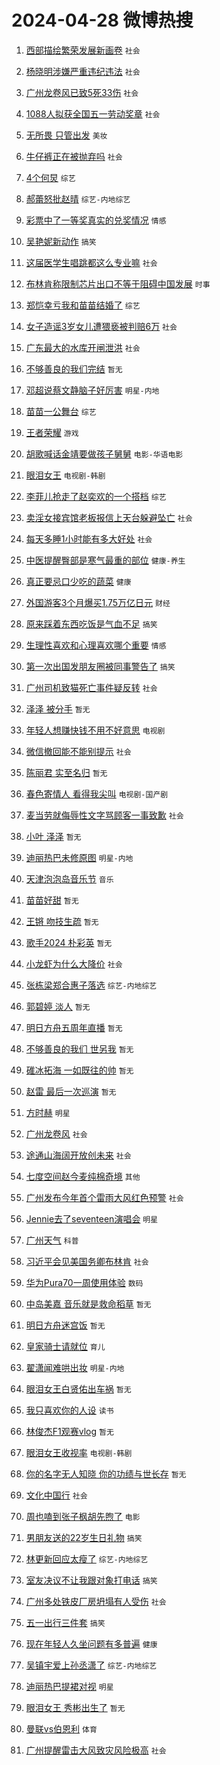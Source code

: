 # 2024-04-28 微博热搜 
1. [西部描绘繁荣发展新画卷](https://m.weibo.cn/search?containerid=100103type%3D1%26t%3D10%26q%3D%23%E8%A5%BF%E9%83%A8%E6%8F%8F%E7%BB%98%E7%B9%81%E8%8D%A3%E5%8F%91%E5%B1%95%E6%96%B0%E7%94%BB%E5%8D%B7%23&stream_entry_id=51&isnewpage=1&extparam=seat%3D1%26stream_entry_id%3D51%26c_type%3D51%26dgr%3D0%26pos%3D0%26cate%3D10103%26q%3D%2523%25E8%25A5%25BF%25E9%2583%25A8%25E6%258F%258F%25E7%25BB%2598%25E7%25B9%2581%25E8%258D%25A3%25E5%258F%2591%25E5%25B1%2595%25E6%2596%25B0%25E7%2594%25BB%25E5%258D%25B7%2523%26filter_type%3Drealtimehot%26display_time%3D1714255526%26pre_seqid%3D1714255526803016310225) `社会` 

2. [杨晓明涉嫌严重违纪违法](https://m.weibo.cn/search?containerid=100103type%3D1%26t%3D10%26q%3D%23%E6%9D%A8%E6%99%93%E6%98%8E%E6%B6%89%E5%AB%8C%E4%B8%A5%E9%87%8D%E8%BF%9D%E7%BA%AA%E8%BF%9D%E6%B3%95%23&stream_entry_id=31&isnewpage=1&extparam=seat%3D1%26stream_entry_id%3D31%26lcate%3D5001%26realpos%3D1%26filter_type%3Drealtimehot%26dgr%3D0%26c_type%3D31%26flag%3D2%26pos%3D0%26cate%3D5001%26q%3D%2523%25E6%259D%25A8%25E6%2599%2593%25E6%2598%258E%25E6%25B6%2589%25E5%25AB%258C%25E4%25B8%25A5%25E9%2587%258D%25E8%25BF%259D%25E7%25BA%25AA%25E8%25BF%259D%25E6%25B3%2595%2523%26band_rank%3D1%26display_time%3D1714255526%26pre_seqid%3D1714255526803016310225) `社会` 

3. [广州龙卷风已致5死33伤](https://m.weibo.cn/search?containerid=100103type%3D1%26t%3D10%26q%3D%23%E5%B9%BF%E5%B7%9E%E9%BE%99%E5%8D%B7%E9%A3%8E%E5%B7%B2%E8%87%B45%E6%AD%BB33%E4%BC%A4%23&stream_entry_id=31&isnewpage=1&extparam=seat%3D1%26stream_entry_id%3D31%26lcate%3D5001%26realpos%3D2%26filter_type%3Drealtimehot%26dgr%3D0%26c_type%3D31%26flag%3D2%26pos%3D1%26cate%3D5001%26q%3D%2523%25E5%25B9%25BF%25E5%25B7%259E%25E9%25BE%2599%25E5%258D%25B7%25E9%25A3%258E%25E5%25B7%25B2%25E8%2587%25B45%25E6%25AD%25BB33%25E4%25BC%25A4%2523%26band_rank%3D2%26display_time%3D1714255526%26pre_seqid%3D1714255526803016310225) `社会` 

4. [1088人拟获全国五一劳动奖章](https://m.weibo.cn/search?containerid=100103type%3D1%26t%3D10%26q%3D%231088%E4%BA%BA%E6%8B%9F%E8%8E%B7%E5%85%A8%E5%9B%BD%E4%BA%94%E4%B8%80%E5%8A%B3%E5%8A%A8%E5%A5%96%E7%AB%A0%23&stream_entry_id=31&isnewpage=1&extparam=seat%3D1%26stream_entry_id%3D31%26lcate%3D5001%26realpos%3D3%26filter_type%3Drealtimehot%26dgr%3D0%26c_type%3D31%26flag%3D0%26pos%3D2%26cate%3D5001%26q%3D%25231088%25E4%25BA%25BA%25E6%258B%259F%25E8%258E%25B7%25E5%2585%25A8%25E5%259B%25BD%25E4%25BA%2594%25E4%25B8%2580%25E5%258A%25B3%25E5%258A%25A8%25E5%25A5%2596%25E7%25AB%25A0%2523%26band_rank%3D3%26display_time%3D1714255526%26pre_seqid%3D1714255526803016310225) `社会` 

5. [无所畏 只管出发](https://m.weibo.cn/search?containerid=100103type%3D1%26t%3D10%26q%3D%23%E6%97%A0%E6%89%80%E7%95%8F+%E5%8F%AA%E7%AE%A1%E5%87%BA%E5%8F%91%23&stream_entry_id=31&isnewpage=1&extparam=seat%3D1%26stream_entry_id%3D31%26lcate%3D5001%26dgr%3D0%26band_rank%3D4%26filter_type%3Drealtimehot%26c_type%3D31%26is_ad_pos%3D1%26cate%3D5001%26pos%3D3%26topic_ad%3D1%26q%3D%2523%25E6%2597%25A0%25E6%2589%2580%25E7%2595%258F%2520%25E5%258F%25AA%25E7%25AE%25A1%25E5%2587%25BA%25E5%258F%2591%2523%26adid%3D234630%26display_time%3D1714255526%26pre_seqid%3D1714255526803016310225) `美妆` 

6. [牛仔裤正在被抛弃吗](https://m.weibo.cn/search?containerid=100103type%3D1%26t%3D10%26q%3D%23%E7%89%9B%E4%BB%94%E8%A3%A4%E6%AD%A3%E5%9C%A8%E8%A2%AB%E6%8A%9B%E5%BC%83%E5%90%97%23&stream_entry_id=31&isnewpage=1&extparam=seat%3D1%26stream_entry_id%3D31%26lcate%3D5001%26realpos%3D4%26filter_type%3Drealtimehot%26dgr%3D0%26c_type%3D31%26flag%3D2%26pos%3D4%26cate%3D5001%26q%3D%2523%25E7%2589%259B%25E4%25BB%2594%25E8%25A3%25A4%25E6%25AD%25A3%25E5%259C%25A8%25E8%25A2%25AB%25E6%258A%259B%25E5%25BC%2583%25E5%2590%2597%2523%26band_rank%3D4%26display_time%3D1714255526%26pre_seqid%3D1714255526803016310225) `社会` 

7. [4个何炅](https://m.weibo.cn/search?containerid=100103type%3D1%26t%3D10%26q%3D%234%E4%B8%AA%E4%BD%95%E7%82%85%23&stream_entry_id=31&isnewpage=1&extparam=seat%3D1%26stream_entry_id%3D31%26lcate%3D5001%26realpos%3D5%26filter_type%3Drealtimehot%26dgr%3D0%26c_type%3D31%26flag%3D2%26pos%3D5%26cate%3D5001%26q%3D%25234%25E4%25B8%25AA%25E4%25BD%2595%25E7%2582%2585%2523%26band_rank%3D5%26display_time%3D1714255526%26pre_seqid%3D1714255526803016310225) `综艺` 

8. [郝蕾怒批赵晴](https://m.weibo.cn/search?containerid=100103type%3D1%26t%3D10%26q%3D%E9%83%9D%E8%95%BE%E6%80%92%E6%89%B9%E8%B5%B5%E6%99%B4&stream_entry_id=31&isnewpage=1&extparam=seat%3D1%26stream_entry_id%3D31%26lcate%3D5001%26realpos%3D6%26filter_type%3Drealtimehot%26dgr%3D0%26c_type%3D31%26flag%3D2%26pos%3D6%26cate%3D5001%26q%3D%25E9%2583%259D%25E8%2595%25BE%25E6%2580%2592%25E6%2589%25B9%25E8%25B5%25B5%25E6%2599%25B4%26band_rank%3D6%26display_time%3D1714255526%26pre_seqid%3D1714255526803016310225) `综艺-内地综艺` 

9. [彩票中了一等奖真实的兑奖情况](https://m.weibo.cn/search?containerid=100103type%3D1%26t%3D10%26q%3D%23%E5%BD%A9%E7%A5%A8%E4%B8%AD%E4%BA%86%E4%B8%80%E7%AD%89%E5%A5%96%E7%9C%9F%E5%AE%9E%E7%9A%84%E5%85%91%E5%A5%96%E6%83%85%E5%86%B5%23&stream_entry_id=31&isnewpage=1&extparam=seat%3D1%26stream_entry_id%3D31%26lcate%3D5001%26realpos%3D7%26filter_type%3Drealtimehot%26dgr%3D0%26c_type%3D31%26flag%3D16%26pos%3D7%26cate%3D5001%26q%3D%2523%25E5%25BD%25A9%25E7%25A5%25A8%25E4%25B8%25AD%25E4%25BA%2586%25E4%25B8%2580%25E7%25AD%2589%25E5%25A5%2596%25E7%259C%259F%25E5%25AE%259E%25E7%259A%2584%25E5%2585%2591%25E5%25A5%2596%25E6%2583%2585%25E5%2586%25B5%2523%26band_rank%3D7%26display_time%3D1714255526%26pre_seqid%3D1714255526803016310225) `情感` 

10. [吴艳妮新动作](https://m.weibo.cn/search?containerid=100103type%3D1%26t%3D10%26q%3D%E5%90%B4%E8%89%B3%E5%A6%AE%E6%96%B0%E5%8A%A8%E4%BD%9C&stream_entry_id=31&isnewpage=1&extparam=seat%3D1%26stream_entry_id%3D31%26lcate%3D5001%26realpos%3D8%26filter_type%3Drealtimehot%26dgr%3D0%26c_type%3D31%26flag%3D0%26pos%3D8%26cate%3D5001%26q%3D%25E5%2590%25B4%25E8%2589%25B3%25E5%25A6%25AE%25E6%2596%25B0%25E5%258A%25A8%25E4%25BD%259C%26band_rank%3D8%26display_time%3D1714255526%26pre_seqid%3D1714255526803016310225) `搞笑` 

11. [这届医学生唱跳都这么专业嘛](https://m.weibo.cn/search?containerid=100103type%3D1%26t%3D10%26q%3D%23%E8%BF%99%E5%B1%8A%E5%8C%BB%E5%AD%A6%E7%94%9F%E5%94%B1%E8%B7%B3%E9%83%BD%E8%BF%99%E4%B9%88%E4%B8%93%E4%B8%9A%E5%98%9B%23&stream_entry_id=31&isnewpage=1&extparam=seat%3D1%26stream_entry_id%3D31%26lcate%3D5001%26realpos%3D9%26filter_type%3Drealtimehot%26dgr%3D0%26c_type%3D31%26flag%3D32768%26pos%3D9%26cate%3D5001%26q%3D%2523%25E8%25BF%2599%25E5%25B1%258A%25E5%258C%25BB%25E5%25AD%25A6%25E7%2594%259F%25E5%2594%25B1%25E8%25B7%25B3%25E9%2583%25BD%25E8%25BF%2599%25E4%25B9%2588%25E4%25B8%2593%25E4%25B8%259A%25E5%2598%259B%2523%26band_rank%3D9%26display_time%3D1714255526%26pre_seqid%3D1714255526803016310225) `社会` 

12. [布林肯称限制芯片出口不等于阻碍中国发展](https://m.weibo.cn/search?containerid=100103type%3D1%26t%3D10%26q%3D%23%E5%B8%83%E6%9E%97%E8%82%AF%E7%A7%B0%E9%99%90%E5%88%B6%E8%8A%AF%E7%89%87%E5%87%BA%E5%8F%A3%E4%B8%8D%E7%AD%89%E4%BA%8E%E9%98%BB%E7%A2%8D%E4%B8%AD%E5%9B%BD%E5%8F%91%E5%B1%95%23&stream_entry_id=31&isnewpage=1&extparam=seat%3D1%26stream_entry_id%3D31%26lcate%3D5001%26realpos%3D10%26filter_type%3Drealtimehot%26dgr%3D0%26c_type%3D31%26flag%3D0%26pos%3D10%26cate%3D5001%26q%3D%2523%25E5%25B8%2583%25E6%259E%2597%25E8%2582%25AF%25E7%25A7%25B0%25E9%2599%2590%25E5%2588%25B6%25E8%258A%25AF%25E7%2589%2587%25E5%2587%25BA%25E5%258F%25A3%25E4%25B8%258D%25E7%25AD%2589%25E4%25BA%258E%25E9%2598%25BB%25E7%25A2%258D%25E4%25B8%25AD%25E5%259B%25BD%25E5%258F%2591%25E5%25B1%2595%2523%26band_rank%3D10%26display_time%3D1714255526%26pre_seqid%3D1714255526803016310225) `时事` 

13. [郑恺幸亏我和苗苗结婚了](https://m.weibo.cn/search?containerid=100103type%3D1%26t%3D10%26q%3D%E9%83%91%E6%81%BA%E5%B9%B8%E4%BA%8F%E6%88%91%E5%92%8C%E8%8B%97%E8%8B%97%E7%BB%93%E5%A9%9A%E4%BA%86&stream_entry_id=31&isnewpage=1&extparam=seat%3D1%26stream_entry_id%3D31%26lcate%3D5001%26realpos%3D11%26filter_type%3Drealtimehot%26dgr%3D0%26c_type%3D31%26flag%3D2%26pos%3D11%26cate%3D5001%26q%3D%25E9%2583%2591%25E6%2581%25BA%25E5%25B9%25B8%25E4%25BA%258F%25E6%2588%2591%25E5%2592%258C%25E8%258B%2597%25E8%258B%2597%25E7%25BB%2593%25E5%25A9%259A%25E4%25BA%2586%26band_rank%3D11%26display_time%3D1714255526%26pre_seqid%3D1714255526803016310225) `综艺` 

14. [女子造谣3岁女儿遭猥亵被判赔6万](https://m.weibo.cn/search?containerid=100103type%3D1%26t%3D10%26q%3D%23%E5%A5%B3%E5%AD%90%E9%80%A0%E8%B0%A33%E5%B2%81%E5%A5%B3%E5%84%BF%E9%81%AD%E7%8C%A5%E4%BA%B5%E8%A2%AB%E5%88%A4%E8%B5%946%E4%B8%87%23&stream_entry_id=31&isnewpage=1&extparam=seat%3D1%26stream_entry_id%3D31%26lcate%3D5001%26realpos%3D12%26filter_type%3Drealtimehot%26dgr%3D0%26c_type%3D31%26flag%3D0%26pos%3D12%26cate%3D5001%26q%3D%2523%25E5%25A5%25B3%25E5%25AD%2590%25E9%2580%25A0%25E8%25B0%25A33%25E5%25B2%2581%25E5%25A5%25B3%25E5%2584%25BF%25E9%2581%25AD%25E7%258C%25A5%25E4%25BA%25B5%25E8%25A2%25AB%25E5%2588%25A4%25E8%25B5%25946%25E4%25B8%2587%2523%26band_rank%3D12%26display_time%3D1714255526%26pre_seqid%3D1714255526803016310225) `社会` 

15. [广东最大的水库开闸泄洪](https://m.weibo.cn/search?containerid=100103type%3D1%26t%3D10%26q%3D%23%E5%B9%BF%E4%B8%9C%E6%9C%80%E5%A4%A7%E7%9A%84%E6%B0%B4%E5%BA%93%E5%BC%80%E9%97%B8%E6%B3%84%E6%B4%AA%23&stream_entry_id=31&isnewpage=1&extparam=seat%3D1%26stream_entry_id%3D31%26lcate%3D5001%26realpos%3D13%26filter_type%3Drealtimehot%26dgr%3D0%26c_type%3D31%26flag%3D0%26pos%3D13%26cate%3D5001%26q%3D%2523%25E5%25B9%25BF%25E4%25B8%259C%25E6%259C%2580%25E5%25A4%25A7%25E7%259A%2584%25E6%25B0%25B4%25E5%25BA%2593%25E5%25BC%2580%25E9%2597%25B8%25E6%25B3%2584%25E6%25B4%25AA%2523%26band_rank%3D13%26display_time%3D1714255526%26pre_seqid%3D1714255526803016310225) `社会` 

16. [不够善良的我们完结](https://m.weibo.cn/search?containerid=100103type%3D1%26t%3D10%26q%3D%23%E4%B8%8D%E5%A4%9F%E5%96%84%E8%89%AF%E7%9A%84%E6%88%91%E4%BB%AC%E5%AE%8C%E7%BB%93%23&stream_entry_id=31&isnewpage=1&extparam=seat%3D1%26stream_entry_id%3D31%26lcate%3D5001%26realpos%3D14%26filter_type%3Drealtimehot%26dgr%3D0%26c_type%3D31%26flag%3D0%26pos%3D14%26cate%3D5001%26q%3D%2523%25E4%25B8%258D%25E5%25A4%259F%25E5%2596%2584%25E8%2589%25AF%25E7%259A%2584%25E6%2588%2591%25E4%25BB%25AC%25E5%25AE%258C%25E7%25BB%2593%2523%26band_rank%3D14%26display_time%3D1714255526%26pre_seqid%3D1714255526803016310225) `暂无` 

17. [邓超说蔡文静脑子好厉害](https://m.weibo.cn/search?containerid=100103type%3D1%26t%3D10%26q%3D%23%E9%82%93%E8%B6%85%E8%AF%B4%E8%94%A1%E6%96%87%E9%9D%99%E8%84%91%E5%AD%90%E5%A5%BD%E5%8E%89%E5%AE%B3%23&stream_entry_id=31&isnewpage=1&extparam=seat%3D1%26stream_entry_id%3D31%26lcate%3D5001%26realpos%3D15%26filter_type%3Drealtimehot%26dgr%3D0%26c_type%3D31%26flag%3D2%26pos%3D15%26cate%3D5001%26q%3D%2523%25E9%2582%2593%25E8%25B6%2585%25E8%25AF%25B4%25E8%2594%25A1%25E6%2596%2587%25E9%259D%2599%25E8%2584%2591%25E5%25AD%2590%25E5%25A5%25BD%25E5%258E%2589%25E5%25AE%25B3%2523%26band_rank%3D15%26display_time%3D1714255526%26pre_seqid%3D1714255526803016310225) `明星-内地` 

18. [苗苗一公舞台](https://m.weibo.cn/search?containerid=100103type%3D1%26t%3D10%26q%3D%23%E8%8B%97%E8%8B%97%E4%B8%80%E5%85%AC%E8%88%9E%E5%8F%B0%23&stream_entry_id=31&isnewpage=1&extparam=seat%3D1%26stream_entry_id%3D31%26lcate%3D5001%26realpos%3D16%26filter_type%3Drealtimehot%26dgr%3D0%26c_type%3D31%26flag%3D0%26pos%3D16%26cate%3D5001%26q%3D%2523%25E8%258B%2597%25E8%258B%2597%25E4%25B8%2580%25E5%2585%25AC%25E8%2588%259E%25E5%258F%25B0%2523%26band_rank%3D16%26display_time%3D1714255526%26pre_seqid%3D1714255526803016310225) `综艺` 

19. [王者荣耀](https://m.weibo.cn/search?containerid=100103type%3D1%26t%3D10%26q%3D%E7%8E%8B%E8%80%85%E8%8D%A3%E8%80%80&stream_entry_id=31&isnewpage=1&extparam=seat%3D1%26stream_entry_id%3D31%26lcate%3D5001%26realpos%3D17%26filter_type%3Drealtimehot%26dgr%3D0%26c_type%3D31%26flag%3D0%26pos%3D17%26cate%3D5001%26q%3D%25E7%258E%258B%25E8%2580%2585%25E8%258D%25A3%25E8%2580%2580%26band_rank%3D17%26display_time%3D1714255526%26pre_seqid%3D1714255526803016310225) `游戏` 

20. [胡歌喊话金靖要做孩子舅舅](https://m.weibo.cn/search?containerid=100103type%3D1%26t%3D10%26q%3D%23%E8%83%A1%E6%AD%8C%E5%96%8A%E8%AF%9D%E9%87%91%E9%9D%96%E8%A6%81%E5%81%9A%E5%AD%A9%E5%AD%90%E8%88%85%E8%88%85%23&stream_entry_id=31&isnewpage=1&extparam=seat%3D1%26stream_entry_id%3D31%26lcate%3D5001%26realpos%3D18%26filter_type%3Drealtimehot%26dgr%3D0%26c_type%3D31%26flag%3D2%26pos%3D18%26cate%3D5001%26q%3D%2523%25E8%2583%25A1%25E6%25AD%258C%25E5%2596%258A%25E8%25AF%259D%25E9%2587%2591%25E9%259D%2596%25E8%25A6%2581%25E5%2581%259A%25E5%25AD%25A9%25E5%25AD%2590%25E8%2588%2585%25E8%2588%2585%2523%26band_rank%3D18%26display_time%3D1714255526%26pre_seqid%3D1714255526803016310225) `电影-华语电影` 

21. [眼泪女王](https://m.weibo.cn/search?containerid=100103type%3D1%26t%3D10%26q%3D%E7%9C%BC%E6%B3%AA%E5%A5%B3%E7%8E%8B&stream_entry_id=31&isnewpage=1&extparam=seat%3D1%26stream_entry_id%3D31%26lcate%3D5001%26realpos%3D19%26filter_type%3Drealtimehot%26dgr%3D0%26c_type%3D31%26flag%3D0%26pos%3D19%26cate%3D5001%26q%3D%25E7%259C%25BC%25E6%25B3%25AA%25E5%25A5%25B3%25E7%258E%258B%26band_rank%3D19%26display_time%3D1714255526%26pre_seqid%3D1714255526803016310225) `电视剧-韩剧` 

22. [李菲儿抢走了赵奕欢的一个搭档](https://m.weibo.cn/search?containerid=100103type%3D1%26t%3D10%26q%3D%23%E6%9D%8E%E8%8F%B2%E5%84%BF%E6%8A%A2%E8%B5%B0%E4%BA%86%E8%B5%B5%E5%A5%95%E6%AC%A2%E7%9A%84%E4%B8%80%E4%B8%AA%E6%90%AD%E6%A1%A3%23&stream_entry_id=31&isnewpage=1&extparam=seat%3D1%26stream_entry_id%3D31%26lcate%3D5001%26realpos%3D20%26filter_type%3Drealtimehot%26dgr%3D0%26c_type%3D31%26flag%3D0%26pos%3D20%26cate%3D5001%26q%3D%2523%25E6%259D%258E%25E8%258F%25B2%25E5%2584%25BF%25E6%258A%25A2%25E8%25B5%25B0%25E4%25BA%2586%25E8%25B5%25B5%25E5%25A5%2595%25E6%25AC%25A2%25E7%259A%2584%25E4%25B8%2580%25E4%25B8%25AA%25E6%2590%25AD%25E6%25A1%25A3%2523%26band_rank%3D20%26display_time%3D1714255526%26pre_seqid%3D1714255526803016310225) `综艺` 

23. [卖淫女接宾馆老板报信上天台躲避坠亡](https://m.weibo.cn/search?containerid=100103type%3D1%26t%3D10%26q%3D%23%E5%8D%96%E6%B7%AB%E5%A5%B3%E6%8E%A5%E5%AE%BE%E9%A6%86%E8%80%81%E6%9D%BF%E6%8A%A5%E4%BF%A1%E4%B8%8A%E5%A4%A9%E5%8F%B0%E8%BA%B2%E9%81%BF%E5%9D%A0%E4%BA%A1%23&stream_entry_id=31&isnewpage=1&extparam=seat%3D1%26stream_entry_id%3D31%26lcate%3D5001%26realpos%3D21%26filter_type%3Drealtimehot%26dgr%3D0%26c_type%3D31%26flag%3D0%26pos%3D21%26cate%3D5001%26q%3D%2523%25E5%258D%2596%25E6%25B7%25AB%25E5%25A5%25B3%25E6%258E%25A5%25E5%25AE%25BE%25E9%25A6%2586%25E8%2580%2581%25E6%259D%25BF%25E6%258A%25A5%25E4%25BF%25A1%25E4%25B8%258A%25E5%25A4%25A9%25E5%258F%25B0%25E8%25BA%25B2%25E9%2581%25BF%25E5%259D%25A0%25E4%25BA%25A1%2523%26band_rank%3D21%26display_time%3D1714255526%26pre_seqid%3D1714255526803016310225) `社会` 

24. [每天多睡1小时能有多大好处](https://m.weibo.cn/search?containerid=100103type%3D1%26t%3D10%26q%3D%23%E6%AF%8F%E5%A4%A9%E5%A4%9A%E7%9D%A11%E5%B0%8F%E6%97%B6%E8%83%BD%E6%9C%89%E5%A4%9A%E5%A4%A7%E5%A5%BD%E5%A4%84%23&stream_entry_id=31&isnewpage=1&extparam=seat%3D1%26stream_entry_id%3D31%26lcate%3D5001%26realpos%3D22%26filter_type%3Drealtimehot%26dgr%3D0%26c_type%3D31%26flag%3D0%26pos%3D22%26cate%3D5001%26q%3D%2523%25E6%25AF%258F%25E5%25A4%25A9%25E5%25A4%259A%25E7%259D%25A11%25E5%25B0%258F%25E6%2597%25B6%25E8%2583%25BD%25E6%259C%2589%25E5%25A4%259A%25E5%25A4%25A7%25E5%25A5%25BD%25E5%25A4%2584%2523%26band_rank%3D22%26display_time%3D1714255526%26pre_seqid%3D1714255526803016310225) `社会` 

25. [中医提醒臀部是寒气最重的部位](https://m.weibo.cn/search?containerid=100103type%3D1%26t%3D10%26q%3D%23%E4%B8%AD%E5%8C%BB%E6%8F%90%E9%86%92%E8%87%80%E9%83%A8%E6%98%AF%E5%AF%92%E6%B0%94%E6%9C%80%E9%87%8D%E7%9A%84%E9%83%A8%E4%BD%8D%23&stream_entry_id=31&isnewpage=1&extparam=seat%3D1%26stream_entry_id%3D31%26lcate%3D5001%26realpos%3D23%26filter_type%3Drealtimehot%26dgr%3D0%26c_type%3D31%26flag%3D0%26pos%3D23%26cate%3D5001%26q%3D%2523%25E4%25B8%25AD%25E5%258C%25BB%25E6%258F%2590%25E9%2586%2592%25E8%2587%2580%25E9%2583%25A8%25E6%2598%25AF%25E5%25AF%2592%25E6%25B0%2594%25E6%259C%2580%25E9%2587%258D%25E7%259A%2584%25E9%2583%25A8%25E4%25BD%258D%2523%26band_rank%3D23%26display_time%3D1714255526%26pre_seqid%3D1714255526803016310225) `健康-养生` 

26. [真正要忌口少吃的蔬菜](https://m.weibo.cn/search?containerid=100103type%3D1%26t%3D10%26q%3D%23%E7%9C%9F%E6%AD%A3%E8%A6%81%E5%BF%8C%E5%8F%A3%E5%B0%91%E5%90%83%E7%9A%84%E8%94%AC%E8%8F%9C%23&stream_entry_id=31&isnewpage=1&extparam=seat%3D1%26stream_entry_id%3D31%26lcate%3D5001%26realpos%3D24%26filter_type%3Drealtimehot%26dgr%3D0%26c_type%3D31%26flag%3D0%26pos%3D24%26cate%3D5001%26q%3D%2523%25E7%259C%259F%25E6%25AD%25A3%25E8%25A6%2581%25E5%25BF%258C%25E5%258F%25A3%25E5%25B0%2591%25E5%2590%2583%25E7%259A%2584%25E8%2594%25AC%25E8%258F%259C%2523%26band_rank%3D24%26display_time%3D1714255526%26pre_seqid%3D1714255526803016310225) `健康` 

27. [外国游客3个月爆买1.75万亿日元](https://m.weibo.cn/search?containerid=100103type%3D1%26t%3D10%26q%3D%23%E5%A4%96%E5%9B%BD%E6%B8%B8%E5%AE%A23%E4%B8%AA%E6%9C%88%E7%88%86%E4%B9%B01.75%E4%B8%87%E4%BA%BF%E6%97%A5%E5%85%83%23&stream_entry_id=31&isnewpage=1&extparam=seat%3D1%26stream_entry_id%3D31%26lcate%3D5001%26realpos%3D25%26filter_type%3Drealtimehot%26dgr%3D0%26c_type%3D31%26flag%3D1%26pos%3D25%26cate%3D5001%26q%3D%2523%25E5%25A4%2596%25E5%259B%25BD%25E6%25B8%25B8%25E5%25AE%25A23%25E4%25B8%25AA%25E6%259C%2588%25E7%2588%2586%25E4%25B9%25B01.75%25E4%25B8%2587%25E4%25BA%25BF%25E6%2597%25A5%25E5%2585%2583%2523%26band_rank%3D25%26display_time%3D1714255526%26pre_seqid%3D1714255526803016310225) `财经` 

28. [原来踩着东西吃饭是气血不足](https://m.weibo.cn/search?containerid=100103type%3D1%26t%3D10%26q%3D%23%E5%8E%9F%E6%9D%A5%E8%B8%A9%E7%9D%80%E4%B8%9C%E8%A5%BF%E5%90%83%E9%A5%AD%E6%98%AF%E6%B0%94%E8%A1%80%E4%B8%8D%E8%B6%B3%23&stream_entry_id=31&isnewpage=1&extparam=seat%3D1%26stream_entry_id%3D31%26lcate%3D5001%26realpos%3D26%26filter_type%3Drealtimehot%26dgr%3D0%26c_type%3D31%26flag%3D0%26pos%3D26%26cate%3D5001%26q%3D%2523%25E5%258E%259F%25E6%259D%25A5%25E8%25B8%25A9%25E7%259D%2580%25E4%25B8%259C%25E8%25A5%25BF%25E5%2590%2583%25E9%25A5%25AD%25E6%2598%25AF%25E6%25B0%2594%25E8%25A1%2580%25E4%25B8%258D%25E8%25B6%25B3%2523%26band_rank%3D26%26display_time%3D1714255526%26pre_seqid%3D1714255526803016310225) `搞笑` 

29. [生理性喜欢和心理喜欢哪个重要](https://m.weibo.cn/search?containerid=100103type%3D1%26t%3D10%26q%3D%23%E7%94%9F%E7%90%86%E6%80%A7%E5%96%9C%E6%AC%A2%E5%92%8C%E5%BF%83%E7%90%86%E5%96%9C%E6%AC%A2%E5%93%AA%E4%B8%AA%E9%87%8D%E8%A6%81%23&stream_entry_id=31&isnewpage=1&extparam=seat%3D1%26stream_entry_id%3D31%26lcate%3D5001%26realpos%3D27%26filter_type%3Drealtimehot%26dgr%3D0%26c_type%3D31%26flag%3D0%26pos%3D27%26cate%3D5001%26q%3D%2523%25E7%2594%259F%25E7%2590%2586%25E6%2580%25A7%25E5%2596%259C%25E6%25AC%25A2%25E5%2592%258C%25E5%25BF%2583%25E7%2590%2586%25E5%2596%259C%25E6%25AC%25A2%25E5%2593%25AA%25E4%25B8%25AA%25E9%2587%258D%25E8%25A6%2581%2523%26band_rank%3D27%26display_time%3D1714255526%26pre_seqid%3D1714255526803016310225) `情感` 

30. [第一次出国发朋友圈被同事警告了](https://m.weibo.cn/search?containerid=100103type%3D1%26t%3D10%26q%3D%23%E7%AC%AC%E4%B8%80%E6%AC%A1%E5%87%BA%E5%9B%BD%E5%8F%91%E6%9C%8B%E5%8F%8B%E5%9C%88%E8%A2%AB%E5%90%8C%E4%BA%8B%E8%AD%A6%E5%91%8A%E4%BA%86%23&stream_entry_id=31&isnewpage=1&extparam=seat%3D1%26stream_entry_id%3D31%26lcate%3D5001%26realpos%3D28%26filter_type%3Drealtimehot%26dgr%3D0%26c_type%3D31%26flag%3D0%26pos%3D28%26cate%3D5001%26q%3D%2523%25E7%25AC%25AC%25E4%25B8%2580%25E6%25AC%25A1%25E5%2587%25BA%25E5%259B%25BD%25E5%258F%2591%25E6%259C%258B%25E5%258F%258B%25E5%259C%2588%25E8%25A2%25AB%25E5%2590%258C%25E4%25BA%258B%25E8%25AD%25A6%25E5%2591%258A%25E4%25BA%2586%2523%26band_rank%3D28%26display_time%3D1714255526%26pre_seqid%3D1714255526803016310225) `搞笑` 

31. [广州司机致猫死亡事件疑反转](https://m.weibo.cn/search?containerid=100103type%3D1%26t%3D10%26q%3D%23%E5%B9%BF%E5%B7%9E%E5%8F%B8%E6%9C%BA%E8%87%B4%E7%8C%AB%E6%AD%BB%E4%BA%A1%E4%BA%8B%E4%BB%B6%E7%96%91%E5%8F%8D%E8%BD%AC%23&stream_entry_id=31&isnewpage=1&extparam=seat%3D1%26stream_entry_id%3D31%26lcate%3D5001%26realpos%3D29%26filter_type%3Drealtimehot%26dgr%3D0%26c_type%3D31%26flag%3D0%26pos%3D29%26cate%3D5001%26q%3D%2523%25E5%25B9%25BF%25E5%25B7%259E%25E5%258F%25B8%25E6%259C%25BA%25E8%2587%25B4%25E7%258C%25AB%25E6%25AD%25BB%25E4%25BA%25A1%25E4%25BA%258B%25E4%25BB%25B6%25E7%2596%2591%25E5%258F%258D%25E8%25BD%25AC%2523%26band_rank%3D29%26display_time%3D1714255526%26pre_seqid%3D1714255526803016310225) `社会` 

32. [泽泽 被分手](https://m.weibo.cn/search?containerid=100103type%3D1%26t%3D10%26q%3D%E6%B3%BD%E6%B3%BD+%E8%A2%AB%E5%88%86%E6%89%8B&stream_entry_id=31&isnewpage=1&extparam=seat%3D1%26stream_entry_id%3D31%26lcate%3D5001%26realpos%3D30%26filter_type%3Drealtimehot%26dgr%3D0%26c_type%3D31%26flag%3D0%26pos%3D30%26cate%3D5001%26q%3D%25E6%25B3%25BD%25E6%25B3%25BD%2520%25E8%25A2%25AB%25E5%2588%2586%25E6%2589%258B%26band_rank%3D30%26display_time%3D1714255526%26pre_seqid%3D1714255526803016310225) `暂无` 

33. [年轻人想赚快钱不用不好意思](https://m.weibo.cn/search?containerid=100103type%3D1%26t%3D10%26q%3D%23%E5%B9%B4%E8%BD%BB%E4%BA%BA%E6%83%B3%E8%B5%9A%E5%BF%AB%E9%92%B1%E4%B8%8D%E7%94%A8%E4%B8%8D%E5%A5%BD%E6%84%8F%E6%80%9D%23&stream_entry_id=31&isnewpage=1&extparam=seat%3D1%26stream_entry_id%3D31%26lcate%3D5001%26realpos%3D31%26filter_type%3Drealtimehot%26dgr%3D0%26c_type%3D31%26flag%3D1%26pos%3D31%26cate%3D5001%26q%3D%2523%25E5%25B9%25B4%25E8%25BD%25BB%25E4%25BA%25BA%25E6%2583%25B3%25E8%25B5%259A%25E5%25BF%25AB%25E9%2592%25B1%25E4%25B8%258D%25E7%2594%25A8%25E4%25B8%258D%25E5%25A5%25BD%25E6%2584%258F%25E6%2580%259D%2523%26band_rank%3D31%26display_time%3D1714255526%26pre_seqid%3D1714255526803016310225) `电视剧` 

34. [微信撤回能不能别提示](https://m.weibo.cn/search?containerid=100103type%3D1%26t%3D10%26q%3D%23%E5%BE%AE%E4%BF%A1%E6%92%A4%E5%9B%9E%E8%83%BD%E4%B8%8D%E8%83%BD%E5%88%AB%E6%8F%90%E7%A4%BA%23&stream_entry_id=31&isnewpage=1&extparam=seat%3D1%26stream_entry_id%3D31%26lcate%3D5001%26realpos%3D32%26filter_type%3Drealtimehot%26dgr%3D0%26c_type%3D31%26flag%3D0%26pos%3D32%26cate%3D5001%26q%3D%2523%25E5%25BE%25AE%25E4%25BF%25A1%25E6%2592%25A4%25E5%259B%259E%25E8%2583%25BD%25E4%25B8%258D%25E8%2583%25BD%25E5%2588%25AB%25E6%258F%2590%25E7%25A4%25BA%2523%26band_rank%3D32%26display_time%3D1714255526%26pre_seqid%3D1714255526803016310225) `社会` 

35. [陈丽君 实至名归](https://m.weibo.cn/search?containerid=100103type%3D1%26t%3D10%26q%3D%E9%99%88%E4%B8%BD%E5%90%9B+%E5%AE%9E%E8%87%B3%E5%90%8D%E5%BD%92&stream_entry_id=31&isnewpage=1&extparam=seat%3D1%26stream_entry_id%3D31%26lcate%3D5001%26realpos%3D33%26filter_type%3Drealtimehot%26dgr%3D0%26c_type%3D31%26flag%3D0%26pos%3D33%26cate%3D5001%26q%3D%25E9%2599%2588%25E4%25B8%25BD%25E5%2590%259B%2520%25E5%25AE%259E%25E8%2587%25B3%25E5%2590%258D%25E5%25BD%2592%26band_rank%3D33%26display_time%3D1714255526%26pre_seqid%3D1714255526803016310225) `暂无` 

36. [春色寄情人 看得我尖叫](https://m.weibo.cn/search?containerid=100103type%3D1%26t%3D10%26q%3D%E6%98%A5%E8%89%B2%E5%AF%84%E6%83%85%E4%BA%BA+%E7%9C%8B%E5%BE%97%E6%88%91%E5%B0%96%E5%8F%AB&stream_entry_id=31&isnewpage=1&extparam=seat%3D1%26stream_entry_id%3D31%26lcate%3D5001%26realpos%3D34%26filter_type%3Drealtimehot%26dgr%3D0%26c_type%3D31%26flag%3D0%26pos%3D34%26cate%3D5001%26q%3D%25E6%2598%25A5%25E8%2589%25B2%25E5%25AF%2584%25E6%2583%2585%25E4%25BA%25BA%2520%25E7%259C%258B%25E5%25BE%2597%25E6%2588%2591%25E5%25B0%2596%25E5%258F%25AB%26band_rank%3D34%26display_time%3D1714255526%26pre_seqid%3D1714255526803016310225) `电视剧-国产剧` 

37. [麦当劳就侮辱性文字骂顾客一事致歉](https://m.weibo.cn/search?containerid=100103type%3D1%26t%3D10%26q%3D%23%E9%BA%A6%E5%BD%93%E5%8A%B3%E5%B0%B1%E4%BE%AE%E8%BE%B1%E6%80%A7%E6%96%87%E5%AD%97%E9%AA%82%E9%A1%BE%E5%AE%A2%E4%B8%80%E4%BA%8B%E8%87%B4%E6%AD%89%23&stream_entry_id=31&isnewpage=1&extparam=seat%3D1%26stream_entry_id%3D31%26lcate%3D5001%26realpos%3D35%26filter_type%3Drealtimehot%26dgr%3D0%26c_type%3D31%26flag%3D0%26pos%3D35%26cate%3D5001%26q%3D%2523%25E9%25BA%25A6%25E5%25BD%2593%25E5%258A%25B3%25E5%25B0%25B1%25E4%25BE%25AE%25E8%25BE%25B1%25E6%2580%25A7%25E6%2596%2587%25E5%25AD%2597%25E9%25AA%2582%25E9%25A1%25BE%25E5%25AE%25A2%25E4%25B8%2580%25E4%25BA%258B%25E8%2587%25B4%25E6%25AD%2589%2523%26band_rank%3D35%26display_time%3D1714255526%26pre_seqid%3D1714255526803016310225) `社会` 

38. [小叶 泽泽](https://m.weibo.cn/search?containerid=100103type%3D1%26t%3D10%26q%3D%E5%B0%8F%E5%8F%B6+%E6%B3%BD%E6%B3%BD&stream_entry_id=31&isnewpage=1&extparam=seat%3D1%26stream_entry_id%3D31%26lcate%3D5001%26realpos%3D36%26filter_type%3Drealtimehot%26dgr%3D0%26c_type%3D31%26flag%3D0%26pos%3D36%26cate%3D5001%26q%3D%25E5%25B0%258F%25E5%258F%25B6%2520%25E6%25B3%25BD%25E6%25B3%25BD%26band_rank%3D36%26display_time%3D1714255526%26pre_seqid%3D1714255526803016310225) `暂无` 

39. [迪丽热巴未修原图](https://m.weibo.cn/search?containerid=100103type%3D1%26t%3D10%26q%3D%23%E8%BF%AA%E4%B8%BD%E7%83%AD%E5%B7%B4%E6%9C%AA%E4%BF%AE%E5%8E%9F%E5%9B%BE%23&stream_entry_id=31&isnewpage=1&extparam=seat%3D1%26stream_entry_id%3D31%26lcate%3D5001%26realpos%3D37%26filter_type%3Drealtimehot%26dgr%3D0%26c_type%3D31%26flag%3D0%26pos%3D37%26cate%3D5001%26q%3D%2523%25E8%25BF%25AA%25E4%25B8%25BD%25E7%2583%25AD%25E5%25B7%25B4%25E6%259C%25AA%25E4%25BF%25AE%25E5%258E%259F%25E5%259B%25BE%2523%26band_rank%3D37%26display_time%3D1714255526%26pre_seqid%3D1714255526803016310225) `明星-内地` 

40. [天津泡泡岛音乐节](https://m.weibo.cn/search?containerid=100103type%3D1%26t%3D10%26q%3D%E5%A4%A9%E6%B4%A5%E6%B3%A1%E6%B3%A1%E5%B2%9B%E9%9F%B3%E4%B9%90%E8%8A%82&stream_entry_id=31&isnewpage=1&extparam=seat%3D1%26stream_entry_id%3D31%26lcate%3D5001%26realpos%3D38%26filter_type%3Drealtimehot%26dgr%3D0%26c_type%3D31%26flag%3D0%26pos%3D38%26cate%3D5001%26q%3D%25E5%25A4%25A9%25E6%25B4%25A5%25E6%25B3%25A1%25E6%25B3%25A1%25E5%25B2%259B%25E9%259F%25B3%25E4%25B9%2590%25E8%258A%2582%26band_rank%3D38%26display_time%3D1714255526%26pre_seqid%3D1714255526803016310225) `音乐` 

41. [苗苗好甜](https://m.weibo.cn/search?containerid=100103type%3D1%26t%3D10%26q%3D%E8%8B%97%E8%8B%97%E5%A5%BD%E7%94%9C&stream_entry_id=31&isnewpage=1&extparam=seat%3D1%26stream_entry_id%3D31%26lcate%3D5001%26realpos%3D39%26filter_type%3Drealtimehot%26dgr%3D0%26c_type%3D31%26flag%3D0%26pos%3D39%26cate%3D5001%26q%3D%25E8%258B%2597%25E8%258B%2597%25E5%25A5%25BD%25E7%2594%259C%26band_rank%3D39%26display_time%3D1714255526%26pre_seqid%3D1714255526803016310225) `暂无` 

42. [王锵 吻技生疏](https://m.weibo.cn/search?containerid=100103type%3D1%26t%3D10%26q%3D%E7%8E%8B%E9%94%B5+%E5%90%BB%E6%8A%80%E7%94%9F%E7%96%8F&stream_entry_id=31&isnewpage=1&extparam=seat%3D1%26stream_entry_id%3D31%26lcate%3D5001%26realpos%3D40%26filter_type%3Drealtimehot%26dgr%3D0%26c_type%3D31%26flag%3D0%26pos%3D40%26cate%3D5001%26q%3D%25E7%258E%258B%25E9%2594%25B5%2520%25E5%2590%25BB%25E6%258A%2580%25E7%2594%259F%25E7%2596%258F%26band_rank%3D40%26display_time%3D1714255526%26pre_seqid%3D1714255526803016310225) `暂无` 

43. [歌手2024 朴彩英](https://m.weibo.cn/search?containerid=100103type%3D1%26t%3D10%26q%3D%E6%AD%8C%E6%89%8B2024+%E6%9C%B4%E5%BD%A9%E8%8B%B1&stream_entry_id=31&isnewpage=1&extparam=seat%3D1%26stream_entry_id%3D31%26lcate%3D5001%26realpos%3D41%26filter_type%3Drealtimehot%26dgr%3D0%26c_type%3D31%26flag%3D0%26pos%3D41%26cate%3D5001%26q%3D%25E6%25AD%258C%25E6%2589%258B2024%2520%25E6%259C%25B4%25E5%25BD%25A9%25E8%258B%25B1%26band_rank%3D41%26display_time%3D1714255526%26pre_seqid%3D1714255526803016310225) `暂无` 

44. [小龙虾为什么大降价](https://m.weibo.cn/search?containerid=100103type%3D1%26t%3D10%26q%3D%23%E5%B0%8F%E9%BE%99%E8%99%BE%E4%B8%BA%E4%BB%80%E4%B9%88%E5%A4%A7%E9%99%8D%E4%BB%B7%23&stream_entry_id=31&isnewpage=1&extparam=seat%3D1%26stream_entry_id%3D31%26lcate%3D5001%26realpos%3D42%26filter_type%3Drealtimehot%26dgr%3D0%26c_type%3D31%26flag%3D1%26pos%3D42%26cate%3D5001%26q%3D%2523%25E5%25B0%258F%25E9%25BE%2599%25E8%2599%25BE%25E4%25B8%25BA%25E4%25BB%2580%25E4%25B9%2588%25E5%25A4%25A7%25E9%2599%258D%25E4%25BB%25B7%2523%26band_rank%3D42%26display_time%3D1714255526%26pre_seqid%3D1714255526803016310225) `社会` 

45. [张栋梁郑合惠子落选](https://m.weibo.cn/search?containerid=100103type%3D1%26t%3D10%26q%3D%23%E5%BC%A0%E6%A0%8B%E6%A2%81%E9%83%91%E5%90%88%E6%83%A0%E5%AD%90%E8%90%BD%E9%80%89%23&stream_entry_id=31&isnewpage=1&extparam=seat%3D1%26stream_entry_id%3D31%26lcate%3D5001%26realpos%3D43%26filter_type%3Drealtimehot%26dgr%3D0%26c_type%3D31%26flag%3D0%26pos%3D43%26cate%3D5001%26q%3D%2523%25E5%25BC%25A0%25E6%25A0%258B%25E6%25A2%2581%25E9%2583%2591%25E5%2590%2588%25E6%2583%25A0%25E5%25AD%2590%25E8%2590%25BD%25E9%2580%2589%2523%26band_rank%3D43%26display_time%3D1714255526%26pre_seqid%3D1714255526803016310225) `综艺-内地综艺` 

46. [郭碧婷 淡人](https://m.weibo.cn/search?containerid=100103type%3D1%26t%3D10%26q%3D%E9%83%AD%E7%A2%A7%E5%A9%B7+%E6%B7%A1%E4%BA%BA&stream_entry_id=31&isnewpage=1&extparam=seat%3D1%26stream_entry_id%3D31%26lcate%3D5001%26realpos%3D44%26filter_type%3Drealtimehot%26dgr%3D0%26c_type%3D31%26flag%3D0%26pos%3D44%26cate%3D5001%26q%3D%25E9%2583%25AD%25E7%25A2%25A7%25E5%25A9%25B7%2520%25E6%25B7%25A1%25E4%25BA%25BA%26band_rank%3D44%26display_time%3D1714255526%26pre_seqid%3D1714255526803016310225) `暂无` 

47. [明日方舟五周年直播](https://m.weibo.cn/search?containerid=100103type%3D1%26t%3D10%26q%3D%23%E6%98%8E%E6%97%A5%E6%96%B9%E8%88%9F%E4%BA%94%E5%91%A8%E5%B9%B4%E7%9B%B4%E6%92%AD%23&stream_entry_id=31&isnewpage=1&extparam=seat%3D1%26stream_entry_id%3D31%26lcate%3D5001%26realpos%3D45%26filter_type%3Drealtimehot%26dgr%3D0%26c_type%3D31%26flag%3D0%26pos%3D45%26cate%3D5001%26q%3D%2523%25E6%2598%258E%25E6%2597%25A5%25E6%2596%25B9%25E8%2588%259F%25E4%25BA%2594%25E5%2591%25A8%25E5%25B9%25B4%25E7%259B%25B4%25E6%2592%25AD%2523%26band_rank%3D45%26display_time%3D1714255526%26pre_seqid%3D1714255526803016310225) `暂无` 

48. [不够善良的我们 世另我](https://m.weibo.cn/search?containerid=100103type%3D1%26t%3D10%26q%3D%E4%B8%8D%E5%A4%9F%E5%96%84%E8%89%AF%E7%9A%84%E6%88%91%E4%BB%AC+%E4%B8%96%E5%8F%A6%E6%88%91&stream_entry_id=31&isnewpage=1&extparam=seat%3D1%26stream_entry_id%3D31%26lcate%3D5001%26realpos%3D46%26filter_type%3Drealtimehot%26dgr%3D0%26c_type%3D31%26flag%3D0%26pos%3D46%26cate%3D5001%26q%3D%25E4%25B8%258D%25E5%25A4%259F%25E5%2596%2584%25E8%2589%25AF%25E7%259A%2584%25E6%2588%2591%25E4%25BB%25AC%2520%25E4%25B8%2596%25E5%258F%25A6%25E6%2588%2591%26band_rank%3D46%26display_time%3D1714255526%26pre_seqid%3D1714255526803016310225) `暂无` 

49. [碓冰拓海 一如既往的帅](https://m.weibo.cn/search?containerid=100103type%3D1%26t%3D10%26q%3D%E7%A2%93%E5%86%B0%E6%8B%93%E6%B5%B7+%E4%B8%80%E5%A6%82%E6%97%A2%E5%BE%80%E7%9A%84%E5%B8%85&stream_entry_id=31&isnewpage=1&extparam=seat%3D1%26stream_entry_id%3D31%26lcate%3D5001%26realpos%3D47%26filter_type%3Drealtimehot%26dgr%3D0%26c_type%3D31%26flag%3D0%26pos%3D47%26cate%3D5001%26q%3D%25E7%25A2%2593%25E5%2586%25B0%25E6%258B%2593%25E6%25B5%25B7%2520%25E4%25B8%2580%25E5%25A6%2582%25E6%2597%25A2%25E5%25BE%2580%25E7%259A%2584%25E5%25B8%2585%26band_rank%3D47%26display_time%3D1714255526%26pre_seqid%3D1714255526803016310225) `暂无` 

50. [赵雷 最后一次巡演](https://m.weibo.cn/search?containerid=100103type%3D1%26t%3D10%26q%3D%E8%B5%B5%E9%9B%B7+%E6%9C%80%E5%90%8E%E4%B8%80%E6%AC%A1%E5%B7%A1%E6%BC%94&stream_entry_id=31&isnewpage=1&extparam=seat%3D1%26stream_entry_id%3D31%26lcate%3D5001%26realpos%3D48%26filter_type%3Drealtimehot%26dgr%3D0%26c_type%3D31%26flag%3D0%26pos%3D48%26cate%3D5001%26q%3D%25E8%25B5%25B5%25E9%259B%25B7%2520%25E6%259C%2580%25E5%2590%258E%25E4%25B8%2580%25E6%25AC%25A1%25E5%25B7%25A1%25E6%25BC%2594%26band_rank%3D48%26display_time%3D1714255526%26pre_seqid%3D1714255526803016310225) `暂无` 

51. [方时赫](https://m.weibo.cn/search?containerid=100103type%3D1%26t%3D10%26q%3D%E6%96%B9%E6%97%B6%E8%B5%AB&stream_entry_id=31&isnewpage=1&extparam=seat%3D1%26stream_entry_id%3D31%26lcate%3D5001%26realpos%3D49%26filter_type%3Drealtimehot%26dgr%3D0%26c_type%3D31%26flag%3D0%26pos%3D49%26cate%3D5001%26q%3D%25E6%2596%25B9%25E6%2597%25B6%25E8%25B5%25AB%26band_rank%3D49%26display_time%3D1714255526%26pre_seqid%3D1714255526803016310225) `明星` 

52. [广州龙卷风](https://m.weibo.cn/search?containerid=100103type%3D1%26t%3D10%26q%3D%E5%B9%BF%E5%B7%9E%E9%BE%99%E5%8D%B7%E9%A3%8E&stream_entry_id=31&isnewpage=1&extparam=seat%3D1%26stream_entry_id%3D31%26lcate%3D5001%26realpos%3D50%26filter_type%3Drealtimehot%26dgr%3D0%26c_type%3D31%26flag%3D0%26pos%3D50%26cate%3D5001%26q%3D%25E5%25B9%25BF%25E5%25B7%259E%25E9%25BE%2599%25E5%258D%25B7%25E9%25A3%258E%26band_rank%3D50%26display_time%3D1714255526%26pre_seqid%3D1714255526803016310225) `社会` 

53. [途通山海阔开放创未来](https://m.weibo.cn/search?containerid=100103type%3D1%26t%3D10%26q%3D%23%E9%80%94%E9%80%9A%E5%B1%B1%E6%B5%B7%E9%98%94%E5%BC%80%E6%94%BE%E5%88%9B%E6%9C%AA%E6%9D%A5%23&stream_entry_id=51&isnewpage=1&extparam=seat%3D1%26stream_entry_id%3D51%26c_type%3D51%26dgr%3D0%26pos%3D0%26cate%3D10103%26q%3D%2523%25E9%2580%2594%25E9%2580%259A%25E5%25B1%25B1%25E6%25B5%25B7%25E9%2598%2594%25E5%25BC%2580%25E6%2594%25BE%25E5%2588%259B%25E6%259C%25AA%25E6%259D%25A5%2523%26filter_type%3Drealtimehot%26display_time%3D1714251887%26pre_seqid%3D17142518874960139379) `社会` 

54. [七度空间赵今麦纯棉奇境](https://m.weibo.cn/search?containerid=100103type%3D1%26t%3D10%26q%3D%23%E4%B8%83%E5%BA%A6%E7%A9%BA%E9%97%B4%E8%B5%B5%E4%BB%8A%E9%BA%A6%E7%BA%AF%E6%A3%89%E5%A5%87%E5%A2%83%23&stream_entry_id=31&isnewpage=1&extparam=seat%3D1%26stream_entry_id%3D31%26topic_ad%3D1%26lcate%3D5001%26dgr%3D0%26band_rank%3D7%26c_type%3D31%26is_ad_pos%3D1%26filter_type%3Drealtimehot%26pos%3D6%26cate%3D5001%26q%3D%2523%25E4%25B8%2583%25E5%25BA%25A6%25E7%25A9%25BA%25E9%2597%25B4%25E8%25B5%25B5%25E4%25BB%258A%25E9%25BA%25A6%25E7%25BA%25AF%25E6%25A3%2589%25E5%25A5%2587%25E5%25A2%2583%2523%26adid%3D234526%26display_time%3D1714251887%26pre_seqid%3D17142518874960139379) `其他` 

55. [广州发布今年首个雷雨大风红色预警](https://m.weibo.cn/search?containerid=100103type%3D1%26t%3D10%26q%3D%23%E5%B9%BF%E5%B7%9E%E5%8F%91%E5%B8%83%E4%BB%8A%E5%B9%B4%E9%A6%96%E4%B8%AA%E9%9B%B7%E9%9B%A8%E5%A4%A7%E9%A3%8E%E7%BA%A2%E8%89%B2%E9%A2%84%E8%AD%A6%23&stream_entry_id=31&isnewpage=1&extparam=seat%3D1%26stream_entry_id%3D31%26realpos%3D41%26lcate%3D5001%26filter_type%3Drealtimehot%26dgr%3D0%26c_type%3D31%26flag%3D0%26pos%3D41%26cate%3D5001%26q%3D%2523%25E5%25B9%25BF%25E5%25B7%259E%25E5%258F%2591%25E5%25B8%2583%25E4%25BB%258A%25E5%25B9%25B4%25E9%25A6%2596%25E4%25B8%25AA%25E9%259B%25B7%25E9%259B%25A8%25E5%25A4%25A7%25E9%25A3%258E%25E7%25BA%25A2%25E8%2589%25B2%25E9%25A2%2584%25E8%25AD%25A6%2523%26band_rank%3D41%26display_time%3D1714251887%26pre_seqid%3D17142518874960139379) `社会` 

56. [Jennie去了seventeen演唱会](https://m.weibo.cn/search?containerid=100103type%3D1%26t%3D10%26q%3D%23Jennie%E5%8E%BB%E4%BA%86seventeen%E6%BC%94%E5%94%B1%E4%BC%9A%23&stream_entry_id=31&isnewpage=1&extparam=seat%3D1%26stream_entry_id%3D31%26realpos%3D47%26lcate%3D5001%26filter_type%3Drealtimehot%26dgr%3D0%26c_type%3D31%26flag%3D0%26pos%3D47%26cate%3D5001%26q%3D%2523Jennie%25E5%258E%25BB%25E4%25BA%2586seventeen%25E6%25BC%2594%25E5%2594%25B1%25E4%25BC%259A%2523%26band_rank%3D47%26display_time%3D1714251887%26pre_seqid%3D17142518874960139379) `明星` 

57. [广州天气](https://m.weibo.cn/search?containerid=100103type%3D1%26t%3D10%26q%3D%E5%B9%BF%E5%B7%9E%E5%A4%A9%E6%B0%94&stream_entry_id=31&isnewpage=1&extparam=seat%3D1%26stream_entry_id%3D31%26realpos%3D50%26lcate%3D5001%26filter_type%3Drealtimehot%26dgr%3D0%26c_type%3D31%26flag%3D0%26pos%3D50%26cate%3D5001%26q%3D%25E5%25B9%25BF%25E5%25B7%259E%25E5%25A4%25A9%25E6%25B0%2594%26band_rank%3D50%26display_time%3D1714251887%26pre_seqid%3D17142518874960139379) `科普` 

58. [习近平会见美国务卿布林肯](https://m.weibo.cn/search?containerid=100103type%3D1%26t%3D10%26q%3D%23%E4%B9%A0%E8%BF%91%E5%B9%B3%E4%BC%9A%E8%A7%81%E7%BE%8E%E5%9B%BD%E5%8A%A1%E5%8D%BF%E5%B8%83%E6%9E%97%E8%82%AF%23&stream_entry_id=51&isnewpage=1&extparam=seat%3D1%26stream_entry_id%3D51%26c_type%3D51%26dgr%3D0%26pos%3D0%26cate%3D10103%26q%3D%2523%25E4%25B9%25A0%25E8%25BF%2591%25E5%25B9%25B3%25E4%25BC%259A%25E8%25A7%2581%25E7%25BE%258E%25E5%259B%25BD%25E5%258A%25A1%25E5%258D%25BF%25E5%25B8%2583%25E6%259E%2597%25E8%2582%25AF%2523%26filter_type%3Drealtimehot%26display_time%3D1714248269%26pre_seqid%3D171424826913297132199) `社会` 

59. [华为Pura70一周使用体验](https://m.weibo.cn/search?containerid=100103type%3D1%26t%3D10%26q%3D%23%E5%8D%8E%E4%B8%BAPura70%E4%B8%80%E5%91%A8%E4%BD%BF%E7%94%A8%E4%BD%93%E9%AA%8C%23&stream_entry_id=31&isnewpage=1&extparam=seat%3D1%26stream_entry_id%3D31%26lcate%3D5001%26dgr%3D0%26band_rank%3D4%26filter_type%3Drealtimehot%26c_type%3D31%26is_ad_pos%3D1%26cate%3D5001%26pos%3D3%26topic_ad%3D1%26q%3D%2523%25E5%258D%258E%25E4%25B8%25BAPura70%25E4%25B8%2580%25E5%2591%25A8%25E4%25BD%25BF%25E7%2594%25A8%25E4%25BD%2593%25E9%25AA%258C%2523%26adid%3D234509%26display_time%3D1714248269%26pre_seqid%3D171424826913297132199) `数码` 

60. [中岛美嘉 音乐就是救命稻草](https://m.weibo.cn/search?containerid=100103type%3D1%26t%3D10%26q%3D%E4%B8%AD%E5%B2%9B%E7%BE%8E%E5%98%89+%E9%9F%B3%E4%B9%90%E5%B0%B1%E6%98%AF%E6%95%91%E5%91%BD%E7%A8%BB%E8%8D%89&stream_entry_id=31&isnewpage=1&extparam=seat%3D1%26stream_entry_id%3D31%26lcate%3D5001%26realpos%3D26%26filter_type%3Drealtimehot%26dgr%3D0%26c_type%3D31%26flag%3D0%26pos%3D26%26cate%3D5001%26q%3D%25E4%25B8%25AD%25E5%25B2%259B%25E7%25BE%258E%25E5%2598%2589%2520%25E9%259F%25B3%25E4%25B9%2590%25E5%25B0%25B1%25E6%2598%25AF%25E6%2595%2591%25E5%2591%25BD%25E7%25A8%25BB%25E8%258D%2589%26band_rank%3D26%26display_time%3D1714248269%26pre_seqid%3D171424826913297132199) `暂无` 

61. [明日方舟迷宫饭](https://m.weibo.cn/search?containerid=100103type%3D1%26t%3D10%26q%3D%E6%98%8E%E6%97%A5%E6%96%B9%E8%88%9F%E8%BF%B7%E5%AE%AB%E9%A5%AD&stream_entry_id=31&isnewpage=1&extparam=seat%3D1%26stream_entry_id%3D31%26lcate%3D5001%26realpos%3D50%26filter_type%3Drealtimehot%26dgr%3D0%26c_type%3D31%26flag%3D0%26pos%3D50%26cate%3D5001%26q%3D%25E6%2598%258E%25E6%2597%25A5%25E6%2596%25B9%25E8%2588%259F%25E8%25BF%25B7%25E5%25AE%25AB%25E9%25A5%25AD%26band_rank%3D50%26display_time%3D1714248269%26pre_seqid%3D171424826913297132199) `暂无` 

62. [皇家骑士请就位](https://m.weibo.cn/search?containerid=100103type%3D1%26t%3D10%26q%3D%23%E7%9A%87%E5%AE%B6%E9%AA%91%E5%A3%AB%E8%AF%B7%E5%B0%B1%E4%BD%8D%23&stream_entry_id=31&isnewpage=1&extparam=seat%3D1%26stream_entry_id%3D31%26lcate%3D5001%26dgr%3D0%26band_rank%3D7%26filter_type%3Drealtimehot%26c_type%3D31%26is_ad_pos%3D1%26cate%3D5001%26pos%3D6%26topic_ad%3D1%26q%3D%2523%25E7%259A%2587%25E5%25AE%25B6%25E9%25AA%2591%25E5%25A3%25AB%25E8%25AF%25B7%25E5%25B0%25B1%25E4%25BD%258D%2523%26adid%3D233071%26display_time%3D1714244673%26pre_seqid%3D171424467320703230452) `育儿` 

63. [翟潇闻难哄出妆](https://m.weibo.cn/search?containerid=100103type%3D1%26t%3D10%26q%3D%23%E7%BF%9F%E6%BD%87%E9%97%BB%E9%9A%BE%E5%93%84%E5%87%BA%E5%A6%86%23&stream_entry_id=31&isnewpage=1&extparam=seat%3D1%26stream_entry_id%3D31%26lcate%3D5001%26realpos%3D44%26filter_type%3Drealtimehot%26dgr%3D0%26c_type%3D31%26flag%3D0%26pos%3D44%26cate%3D5001%26q%3D%2523%25E7%25BF%259F%25E6%25BD%2587%25E9%2597%25BB%25E9%259A%25BE%25E5%2593%2584%25E5%2587%25BA%25E5%25A6%2586%2523%26band_rank%3D44%26display_time%3D1714244673%26pre_seqid%3D171424467320703230452) `明星-内地` 

64. [眼泪女王白贤佑出车祸](https://m.weibo.cn/search?containerid=100103type%3D1%26t%3D10%26q%3D%23%E7%9C%BC%E6%B3%AA%E5%A5%B3%E7%8E%8B%E7%99%BD%E8%B4%A4%E4%BD%91%E5%87%BA%E8%BD%A6%E7%A5%B8%23&stream_entry_id=31&isnewpage=1&extparam=seat%3D1%26stream_entry_id%3D31%26lcate%3D5001%26realpos%3D47%26filter_type%3Drealtimehot%26dgr%3D0%26c_type%3D31%26flag%3D1%26pos%3D47%26cate%3D5001%26q%3D%2523%25E7%259C%25BC%25E6%25B3%25AA%25E5%25A5%25B3%25E7%258E%258B%25E7%2599%25BD%25E8%25B4%25A4%25E4%25BD%2591%25E5%2587%25BA%25E8%25BD%25A6%25E7%25A5%25B8%2523%26band_rank%3D47%26display_time%3D1714244673%26pre_seqid%3D171424467320703230452) `暂无` 

65. [我只喜欢你的人设](https://m.weibo.cn/search?containerid=100103type%3D1%26t%3D10%26q%3D%E6%88%91%E5%8F%AA%E5%96%9C%E6%AC%A2%E4%BD%A0%E7%9A%84%E4%BA%BA%E8%AE%BE&stream_entry_id=31&isnewpage=1&extparam=seat%3D1%26stream_entry_id%3D31%26lcate%3D5001%26realpos%3D49%26filter_type%3Drealtimehot%26dgr%3D0%26c_type%3D31%26flag%3D0%26pos%3D49%26cate%3D5001%26q%3D%25E6%2588%2591%25E5%258F%25AA%25E5%2596%259C%25E6%25AC%25A2%25E4%25BD%25A0%25E7%259A%2584%25E4%25BA%25BA%25E8%25AE%25BE%26band_rank%3D49%26display_time%3D1714244673%26pre_seqid%3D171424467320703230452) `读书` 

66. [林俊杰F1观赛vlog](https://m.weibo.cn/search?containerid=100103type%3D1%26t%3D10%26q%3D%E6%9E%97%E4%BF%8A%E6%9D%B0F1%E8%A7%82%E8%B5%9Bvlog&stream_entry_id=31&isnewpage=1&extparam=seat%3D1%26stream_entry_id%3D31%26lcate%3D5001%26realpos%3D50%26filter_type%3Drealtimehot%26dgr%3D0%26c_type%3D31%26flag%3D1%26pos%3D50%26cate%3D5001%26q%3D%25E6%259E%2597%25E4%25BF%258A%25E6%259D%25B0F1%25E8%25A7%2582%25E8%25B5%259Bvlog%26band_rank%3D50%26display_time%3D1714244673%26pre_seqid%3D171424467320703230452) `暂无` 

67. [眼泪女王收视率](https://m.weibo.cn/search?containerid=100103type%3D1%26t%3D10%26q%3D%E7%9C%BC%E6%B3%AA%E5%A5%B3%E7%8E%8B%E6%94%B6%E8%A7%86%E7%8E%87&stream_entry_id=31&isnewpage=1&extparam=seat%3D1%26stream_entry_id%3D31%26realpos%3D42%26band_rank%3D42%26filter_type%3Drealtimehot%26c_type%3D31%26dgr%3D0%26flag%3D0%26pos%3D41%26cate%3D5001%26lcate%3D5001%26q%3D%25E7%259C%25BC%25E6%25B3%25AA%25E5%25A5%25B3%25E7%258E%258B%25E6%2594%25B6%25E8%25A7%2586%25E7%258E%2587%26display_time%3D1714241082%26pre_seqid%3D1714241082300028612217) `电视剧-韩剧` 

68. [你的名字无人知晓 你的功绩与世长存](https://m.weibo.cn/search?containerid=100103type%3D1%26t%3D10%26q%3D%E4%BD%A0%E7%9A%84%E5%90%8D%E5%AD%97%E6%97%A0%E4%BA%BA%E7%9F%A5%E6%99%93+%E4%BD%A0%E7%9A%84%E5%8A%9F%E7%BB%A9%E4%B8%8E%E4%B8%96%E9%95%BF%E5%AD%98&stream_entry_id=31&isnewpage=1&extparam=seat%3D1%26stream_entry_id%3D31%26realpos%3D45%26band_rank%3D45%26filter_type%3Drealtimehot%26c_type%3D31%26dgr%3D0%26flag%3D1%26pos%3D44%26cate%3D5001%26lcate%3D5001%26q%3D%25E4%25BD%25A0%25E7%259A%2584%25E5%2590%258D%25E5%25AD%2597%25E6%2597%25A0%25E4%25BA%25BA%25E7%259F%25A5%25E6%2599%2593%2520%25E4%25BD%25A0%25E7%259A%2584%25E5%258A%259F%25E7%25BB%25A9%25E4%25B8%258E%25E4%25B8%2596%25E9%2595%25BF%25E5%25AD%2598%26display_time%3D1714241082%26pre_seqid%3D1714241082300028612217) `暂无` 

69. [文化中国行](https://m.weibo.cn/search?containerid=100103type%3D1%26t%3D10%26q%3D%23%E6%96%87%E5%8C%96%E4%B8%AD%E5%9B%BD%E8%A1%8C%23&stream_entry_id=31&isnewpage=1&extparam=seat%3D1%26stream_entry_id%3D31%26realpos%3D3%26lcate%3D5001%26band_rank%3D3%26filter_type%3Drealtimehot%26c_type%3D31%26dgr%3D0%26flag%3D0%26cate%3D5001%26pos%3D2%26q%3D%2523%25E6%2596%2587%25E5%258C%2596%25E4%25B8%25AD%25E5%259B%25BD%25E8%25A1%258C%2523%26display_time%3D1714237453%26pre_seqid%3D1714237453609928739184) `社会` 

70. [周也嗑到张子枫胡先煦了](https://m.weibo.cn/search?containerid=100103type%3D1%26t%3D10%26q%3D%23%E5%91%A8%E4%B9%9F%E5%97%91%E5%88%B0%E5%BC%A0%E5%AD%90%E6%9E%AB%E8%83%A1%E5%85%88%E7%85%A6%E4%BA%86%23&stream_entry_id=31&isnewpage=1&extparam=seat%3D1%26stream_entry_id%3D31%26realpos%3D38%26lcate%3D5001%26band_rank%3D38%26filter_type%3Drealtimehot%26c_type%3D31%26dgr%3D0%26flag%3D0%26cate%3D5001%26pos%3D37%26q%3D%2523%25E5%2591%25A8%25E4%25B9%259F%25E5%2597%2591%25E5%2588%25B0%25E5%25BC%25A0%25E5%25AD%2590%25E6%259E%25AB%25E8%2583%25A1%25E5%2585%2588%25E7%2585%25A6%25E4%25BA%2586%2523%26display_time%3D1714237453%26pre_seqid%3D1714237453609928739184) `电影` 

71. [男朋友送的22岁生日礼物](https://m.weibo.cn/search?containerid=100103type%3D1%26t%3D10%26q%3D%23%E7%94%B7%E6%9C%8B%E5%8F%8B%E9%80%81%E7%9A%8422%E5%B2%81%E7%94%9F%E6%97%A5%E7%A4%BC%E7%89%A9%23&stream_entry_id=31&isnewpage=1&extparam=seat%3D1%26stream_entry_id%3D31%26realpos%3D40%26lcate%3D5001%26band_rank%3D40%26filter_type%3Drealtimehot%26c_type%3D31%26dgr%3D0%26flag%3D0%26cate%3D5001%26pos%3D39%26q%3D%2523%25E7%2594%25B7%25E6%259C%258B%25E5%258F%258B%25E9%2580%2581%25E7%259A%258422%25E5%25B2%2581%25E7%2594%259F%25E6%2597%25A5%25E7%25A4%25BC%25E7%2589%25A9%2523%26display_time%3D1714237453%26pre_seqid%3D1714237453609928739184) `搞笑` 

72. [林更新回应太瘦了](https://m.weibo.cn/search?containerid=100103type%3D1%26t%3D10%26q%3D%23%E6%9E%97%E6%9B%B4%E6%96%B0%E5%9B%9E%E5%BA%94%E5%A4%AA%E7%98%A6%E4%BA%86%23&stream_entry_id=31&isnewpage=1&extparam=seat%3D1%26stream_entry_id%3D31%26realpos%3D45%26lcate%3D5001%26band_rank%3D45%26filter_type%3Drealtimehot%26c_type%3D31%26dgr%3D0%26flag%3D1%26cate%3D5001%26pos%3D44%26q%3D%2523%25E6%259E%2597%25E6%259B%25B4%25E6%2596%25B0%25E5%259B%259E%25E5%25BA%2594%25E5%25A4%25AA%25E7%2598%25A6%25E4%25BA%2586%2523%26display_time%3D1714237453%26pre_seqid%3D1714237453609928739184) `综艺-内地综艺` 

73. [室友决议不让我跟对象打电话](https://m.weibo.cn/search?containerid=100103type%3D1%26t%3D10%26q%3D%23%E5%AE%A4%E5%8F%8B%E5%86%B3%E8%AE%AE%E4%B8%8D%E8%AE%A9%E6%88%91%E8%B7%9F%E5%AF%B9%E8%B1%A1%E6%89%93%E7%94%B5%E8%AF%9D%23&stream_entry_id=31&isnewpage=1&extparam=seat%3D1%26stream_entry_id%3D31%26realpos%3D48%26lcate%3D5001%26band_rank%3D48%26filter_type%3Drealtimehot%26c_type%3D31%26dgr%3D0%26flag%3D0%26cate%3D5001%26pos%3D47%26q%3D%2523%25E5%25AE%25A4%25E5%258F%258B%25E5%2586%25B3%25E8%25AE%25AE%25E4%25B8%258D%25E8%25AE%25A9%25E6%2588%2591%25E8%25B7%259F%25E5%25AF%25B9%25E8%25B1%25A1%25E6%2589%2593%25E7%2594%25B5%25E8%25AF%259D%2523%26display_time%3D1714237453%26pre_seqid%3D1714237453609928739184) `搞笑` 

74. [广州多处铁皮厂房坍塌有人受伤](https://m.weibo.cn/search?containerid=100103type%3D1%26t%3D10%26q%3D%23%E5%B9%BF%E5%B7%9E%E5%A4%9A%E5%A4%84%E9%93%81%E7%9A%AE%E5%8E%82%E6%88%BF%E5%9D%8D%E5%A1%8C%E6%9C%89%E4%BA%BA%E5%8F%97%E4%BC%A4%23&stream_entry_id=31&isnewpage=1&extparam=seat%3D1%26stream_entry_id%3D31%26realpos%3D50%26lcate%3D5001%26band_rank%3D50%26filter_type%3Drealtimehot%26c_type%3D31%26dgr%3D0%26flag%3D0%26cate%3D5001%26pos%3D49%26q%3D%2523%25E5%25B9%25BF%25E5%25B7%259E%25E5%25A4%259A%25E5%25A4%2584%25E9%2593%2581%25E7%259A%25AE%25E5%258E%2582%25E6%2588%25BF%25E5%259D%258D%25E5%25A1%258C%25E6%259C%2589%25E4%25BA%25BA%25E5%258F%2597%25E4%25BC%25A4%2523%26display_time%3D1714237453%26pre_seqid%3D1714237453609928739184) `社会` 

75. [五一出行三件套](https://m.weibo.cn/search?containerid=100103type%3D1%26t%3D10%26q%3D%23%E4%BA%94%E4%B8%80%E5%87%BA%E8%A1%8C%E4%B8%89%E4%BB%B6%E5%A5%97%23&stream_entry_id=31&isnewpage=1&extparam=seat%3D1%26stream_entry_id%3D31%26realpos%3D38%26band_rank%3D38%26filter_type%3Drealtimehot%26c_type%3D31%26dgr%3D0%26flag%3D1%26pos%3D38%26cate%3D5001%26lcate%3D5001%26q%3D%2523%25E4%25BA%2594%25E4%25B8%2580%25E5%2587%25BA%25E8%25A1%258C%25E4%25B8%2589%25E4%25BB%25B6%25E5%25A5%2597%2523%26display_time%3D1714233879%26pre_seqid%3D1714233879711911540184) `搞笑` 

76. [现在年轻人久坐问题有多普遍](https://m.weibo.cn/search?containerid=100103type%3D1%26t%3D10%26q%3D%23%E7%8E%B0%E5%9C%A8%E5%B9%B4%E8%BD%BB%E4%BA%BA%E4%B9%85%E5%9D%90%E9%97%AE%E9%A2%98%E6%9C%89%E5%A4%9A%E6%99%AE%E9%81%8D%23&stream_entry_id=31&isnewpage=1&extparam=seat%3D1%26stream_entry_id%3D31%26realpos%3D40%26band_rank%3D40%26filter_type%3Drealtimehot%26c_type%3D31%26dgr%3D0%26flag%3D0%26pos%3D40%26cate%3D5001%26lcate%3D5001%26q%3D%2523%25E7%258E%25B0%25E5%259C%25A8%25E5%25B9%25B4%25E8%25BD%25BB%25E4%25BA%25BA%25E4%25B9%2585%25E5%259D%2590%25E9%2597%25AE%25E9%25A2%2598%25E6%259C%2589%25E5%25A4%259A%25E6%2599%25AE%25E9%2581%258D%2523%26display_time%3D1714233879%26pre_seqid%3D1714233879711911540184) `健康` 

77. [吴镇宇爱上孙丞潇了](https://m.weibo.cn/search?containerid=100103type%3D1%26t%3D10%26q%3D%23%E5%90%B4%E9%95%87%E5%AE%87%E7%88%B1%E4%B8%8A%E5%AD%99%E4%B8%9E%E6%BD%87%E4%BA%86%23&stream_entry_id=31&isnewpage=1&extparam=seat%3D1%26stream_entry_id%3D31%26realpos%3D43%26band_rank%3D43%26filter_type%3Drealtimehot%26c_type%3D31%26dgr%3D0%26flag%3D0%26pos%3D43%26cate%3D5001%26lcate%3D5001%26q%3D%2523%25E5%2590%25B4%25E9%2595%2587%25E5%25AE%2587%25E7%2588%25B1%25E4%25B8%258A%25E5%25AD%2599%25E4%25B8%259E%25E6%25BD%2587%25E4%25BA%2586%2523%26display_time%3D1714233879%26pre_seqid%3D1714233879711911540184) `综艺-内地综艺` 

78. [迪丽热巴提裙对视](https://m.weibo.cn/search?containerid=100103type%3D1%26t%3D10%26q%3D%23%E8%BF%AA%E4%B8%BD%E7%83%AD%E5%B7%B4%E6%8F%90%E8%A3%99%E5%AF%B9%E8%A7%86%23&stream_entry_id=31&isnewpage=1&extparam=seat%3D1%26stream_entry_id%3D31%26realpos%3D46%26band_rank%3D46%26filter_type%3Drealtimehot%26c_type%3D31%26dgr%3D0%26flag%3D1%26pos%3D46%26cate%3D5001%26lcate%3D5001%26q%3D%2523%25E8%25BF%25AA%25E4%25B8%25BD%25E7%2583%25AD%25E5%25B7%25B4%25E6%258F%2590%25E8%25A3%2599%25E5%25AF%25B9%25E8%25A7%2586%2523%26display_time%3D1714233879%26pre_seqid%3D1714233879711911540184) `明星` 

79. [眼泪女王 秀彬出生了](https://m.weibo.cn/search?containerid=100103type%3D1%26t%3D10%26q%3D%E7%9C%BC%E6%B3%AA%E5%A5%B3%E7%8E%8B+%E7%A7%80%E5%BD%AC%E5%87%BA%E7%94%9F%E4%BA%86&stream_entry_id=31&isnewpage=1&extparam=seat%3D1%26stream_entry_id%3D31%26realpos%3D47%26band_rank%3D47%26filter_type%3Drealtimehot%26c_type%3D31%26dgr%3D0%26flag%3D0%26pos%3D47%26cate%3D5001%26lcate%3D5001%26q%3D%25E7%259C%25BC%25E6%25B3%25AA%25E5%25A5%25B3%25E7%258E%258B%2520%25E7%25A7%2580%25E5%25BD%25AC%25E5%2587%25BA%25E7%2594%259F%25E4%25BA%2586%26display_time%3D1714233879%26pre_seqid%3D1714233879711911540184) `暂无` 

80. [曼联vs伯恩利](https://m.weibo.cn/search?containerid=100103type%3D1%26t%3D10%26q%3D%23%E6%9B%BC%E8%81%94vs%E4%BC%AF%E6%81%A9%E5%88%A9%23&stream_entry_id=31&isnewpage=1&extparam=seat%3D1%26stream_entry_id%3D31%26realpos%3D48%26band_rank%3D48%26filter_type%3Drealtimehot%26c_type%3D31%26dgr%3D0%26flag%3D1%26pos%3D48%26cate%3D5001%26lcate%3D5001%26q%3D%2523%25E6%259B%25BC%25E8%2581%2594vs%25E4%25BC%25AF%25E6%2581%25A9%25E5%2588%25A9%2523%26display_time%3D1714233879%26pre_seqid%3D1714233879711911540184) `体育` 

81. [广州提醒雷击大风致灾风险极高](https://m.weibo.cn/search?containerid=100103type%3D1%26t%3D10%26q%3D%23%E5%B9%BF%E5%B7%9E%E6%8F%90%E9%86%92%E9%9B%B7%E5%87%BB%E5%A4%A7%E9%A3%8E%E8%87%B4%E7%81%BE%E9%A3%8E%E9%99%A9%E6%9E%81%E9%AB%98%23&stream_entry_id=31&isnewpage=1&extparam=seat%3D1%26stream_entry_id%3D31%26realpos%3D49%26band_rank%3D49%26filter_type%3Drealtimehot%26c_type%3D31%26dgr%3D0%26flag%3D0%26pos%3D49%26cate%3D5001%26lcate%3D5001%26q%3D%2523%25E5%25B9%25BF%25E5%25B7%259E%25E6%258F%2590%25E9%2586%2592%25E9%259B%25B7%25E5%2587%25BB%25E5%25A4%25A7%25E9%25A3%258E%25E8%2587%25B4%25E7%2581%25BE%25E9%25A3%258E%25E9%2599%25A9%25E6%259E%2581%25E9%25AB%2598%2523%26display_time%3D1714233879%26pre_seqid%3D1714233879711911540184) `社会` 

